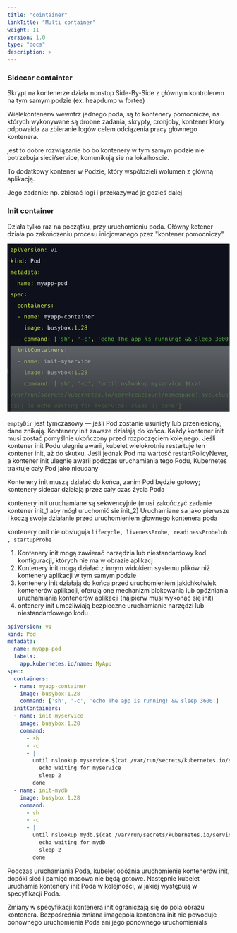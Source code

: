 ```yaml
---
title: "cointainer"
linkTitle: "Multi container"
weight: 11
version: 1.0
type: "docs"
description: >
---
```


### Sidecar containter ###
Skrypt na kontenerze działa nonstop Side-By-Side z głównym kontrolerem na tym samym podzie (ex. heapdump w fortee)

Wielekontenerw wewntrz jednego poda, są to kontenery pomocnicze, na których wykonywane są drobne zadania, skrypty, cronjoby, kontener który odpowaida za zbieranie logów celem odciązenia pracy głównego kontenera.

jest to dobre rozwiązanie bo bo kontenery w tym samym podzie nie potrzebuja sieci/service, komunikują sie na lokalhoscie.

To dodatkowy kontener w Podzie, który współdzieli wolumen z główną aplikacją.

Jego zadanie: np. zbierać logi i przekazywać je gdzieś dalej


### Init container ###
Działa tylko raz na początku, przy uruchomieniu poda. Główny kotener działa po zakończeniu procesu inicjowanego pzez "kontener pomocniczy"

![alt text](image.png)

```emptyDir``` jest tymczasowy — jeśli Pod zostanie usunięty lub przeniesiony, dane znikają.
Kontenery init zawsze działają do końca.
Każdy kontener init musi zostać pomyślnie ukończony przed rozpoczęciem kolejnego.
Jeśli kontener init Podu ulegnie awarii, kubelet wielokrotnie restartuje ten kontener init, aż do skutku. Jeśli jednak Pod ma wartość restartPolicyNever, a kontener init ulegnie awarii podczas uruchamiania tego Podu, Kubernetes traktuje cały Pod jako nieudany

Kontenery init muszą działać do końca, zanim Pod będzie gotowy; kontenery sidecar działają przez cały czas życia Poda

kontenery init uruchamiane są sekwencyjnie (musi zakończyć zadanie kontener init_1 aby mógł uruchomić sie init_2)
Uruchamiane sa jako pierwsze i koczą swoje działanie przed uruchomieniem głownego kontenera poda

kontenery onit nie obsługuja ```lifecycle, livenessProbe, readinessProbelub , startupProbe```
1. Kontenery init mogą zawierać narzędzia lub niestandardowy kod konfiguracji, których nie ma w obrazie aplikacj
2. Kontenery init mogą działać z innym widokiem systemu plików niż kontenery aplikacji w tym samym podzie
3.  kontenery init działają do końca przed uruchomieniem jakichkolwiek kontenerów aplikacji, oferują one mechanizm blokowania lub opóźniania uruchamiania kontenerów aplikacji (najpierw musi wykonać się init)
4.  ontenery init umożliwiają bezpieczne uruchamianie narzędzi lub niestandardowego kodu

```yaml
apiVersion: v1
kind: Pod
metadata:
  name: myapp-pod
  labels:
    app.kubernetes.io/name: MyApp
spec:
  containers:
  - name: myapp-container
    image: busybox:1.28
    command: ['sh', '-c', 'echo The app is running! && sleep 3600']
  initContainers:
  - name: init-myservice
    image: busybox:1.28
    command:
      - sh
      - -c
      - |
        until nslookup myservice.$(cat /var/run/secrets/kubernetes.io/serviceaccount/namespace).svc.cluster.local; do
          echo waiting for myservice
          sleep 2
        done
  - name: init-mydb
    image: busybox:1.28
    command:
      - sh
      - -c
      - |
        until nslookup mydb.$(cat /var/run/secrets/kubernetes.io/serviceaccount/namespace).svc.cluster.local; do
          echo waiting for mydb
          sleep 2
        done

```
Podczas uruchamiania Poda, kubelet opóźnia uruchomienie kontenerów init, dopóki sieć i pamięć masowa nie będą gotowe. Następnie kubelet uruchamia kontenery init Poda w kolejności, w jakiej występują w specyfikacji Poda.

Zmiany w specyfikacji kontenera init ograniczają się do pola obrazu kontenera. Bezpośrednia zmiana imagepola kontenera init nie powoduje ponownego uruchomienia Poda ani jego ponownego uruchomienials
